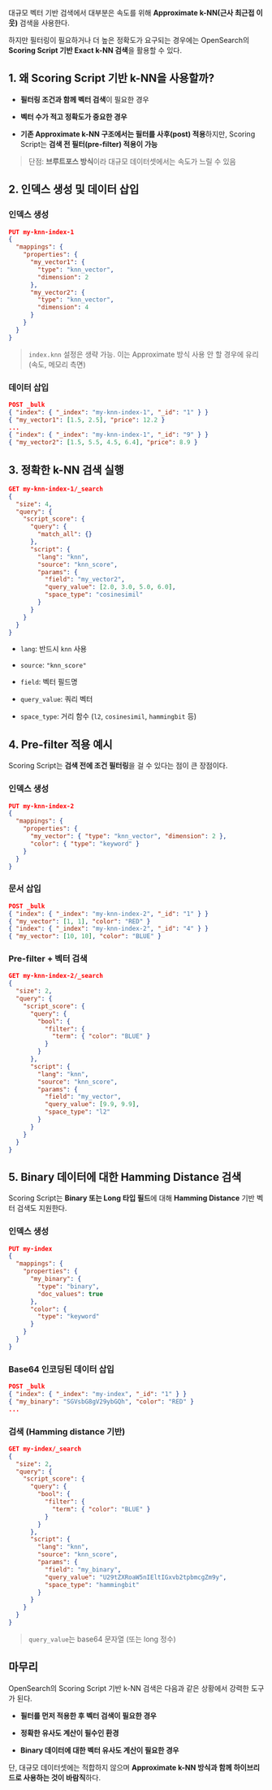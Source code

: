대규모 벡터 기반 검색에서 대부분은 속도를 위해 **Approximate k-NN(근사 최근접 이웃)** 검색을 사용한다.

하지만 필터링이 필요하거나 더 높은 정확도가 요구되는 경우에는 OpenSearch의 **Scoring Script 기반 Exact k-NN 검색**을 활용할 수 있다.

## 1. 왜 Scoring Script 기반 k-NN을 사용할까?

- **필터링 조건과 함께 벡터 검색**이 필요한 경우
    
- **벡터 수가 적고 정확도가 중요한 경우**
    
- **기존 Approximate k-NN 구조에서는 필터를 사후(post) 적용**하지만, Scoring Script는 **검색 전 필터(pre-filter) 적용이 가능**
    

> 단점: **브루트포스 방식**이라 대규모 데이터셋에서는 속도가 느릴 수 있음

## 2. 인덱스 생성 및 데이터 삽입

### 인덱스 생성

```json
PUT my-knn-index-1
{
  "mappings": {
    "properties": {
      "my_vector1": {
        "type": "knn_vector",
        "dimension": 2
      },
      "my_vector2": {
        "type": "knn_vector",
        "dimension": 4
      }
    }
  }
}
```

> `index.knn` 설정은 생략 가능. 이는 Approximate 방식 사용 안 할 경우에 유리 (속도, 메모리 측면)

### 데이터 삽입

```json
POST _bulk
{ "index": { "_index": "my-knn-index-1", "_id": "1" } }
{ "my_vector1": [1.5, 2.5], "price": 12.2 }
...
{ "index": { "_index": "my-knn-index-1", "_id": "9" } }
{ "my_vector2": [1.5, 5.5, 4.5, 6.4], "price": 8.9 }
```


## 3. 정확한 k-NN 검색 실행

```json
GET my-knn-index-1/_search
{
  "size": 4,
  "query": {
    "script_score": {
      "query": {
        "match_all": {}
      },
      "script": {
        "lang": "knn",
        "source": "knn_score",
        "params": {
          "field": "my_vector2",
          "query_value": [2.0, 3.0, 5.0, 6.0],
          "space_type": "cosinesimil"
        }
      }
    }
  }
}
```

- `lang`: 반드시 `knn` 사용
    
- `source`: `"knn_score"`
    
- `field`: 벡터 필드명
    
- `query_value`: 쿼리 벡터
    
- `space_type`: 거리 함수 (`l2`, `cosinesimil`, `hammingbit` 등)


## 4. Pre-filter 적용 예시

Scoring Script는 **검색 전에 조건 필터링**을 걸 수 있다는 점이 큰 장점이다.

### 인덱스 생성

```json
PUT my-knn-index-2
{
  "mappings": {
    "properties": {
      "my_vector": { "type": "knn_vector", "dimension": 2 },
      "color": { "type": "keyword" }
    }
  }
}
```

### 문서 삽입

```json
POST _bulk
{ "index": { "_index": "my-knn-index-2", "_id": "1" } }
{ "my_vector": [1, 1], "color": "RED" }
{ "index": { "_index": "my-knn-index-2", "_id": "4" } }
{ "my_vector": [10, 10], "color": "BLUE" }
```

### Pre-filter + 벡터 검색

```json
GET my-knn-index-2/_search
{
  "size": 2,
  "query": {
    "script_score": {
      "query": {
        "bool": {
          "filter": {
            "term": { "color": "BLUE" }
          }
        }
      },
      "script": {
        "lang": "knn",
        "source": "knn_score",
        "params": {
          "field": "my_vector",
          "query_value": [9.9, 9.9],
          "space_type": "l2"
        }
      }
    }
  }
}
```


## 5. Binary 데이터에 대한 Hamming Distance 검색

Scoring Script는 **Binary 또는 Long 타입 필드**에 대해 **Hamming Distance** 기반 벡터 검색도 지원한다.

### 인덱스 생성

```json
PUT my-index
{
  "mappings": {
    "properties": {
      "my_binary": {
        "type": "binary",
        "doc_values": true
      },
      "color": {
        "type": "keyword"
      }
    }
  }
}
```

### Base64 인코딩된 데이터 삽입

```json
POST _bulk
{ "index": { "_index": "my-index", "_id": "1" } }
{ "my_binary": "SGVsbG8gV29ybGQh", "color": "RED" }
...
```

### 검색 (Hamming distance 기반)

```json
GET my-index/_search
{
  "size": 2,
  "query": {
    "script_score": {
      "query": {
        "bool": {
          "filter": {
            "term": { "color": "BLUE" }
          }
        }
      },
      "script": {
        "lang": "knn",
        "source": "knn_score",
        "params": {
          "field": "my_binary",
          "query_value": "U29tZXRoaW5nIEltIGxvb2tpbmcgZm9y",
          "space_type": "hammingbit"
        }
      }
    }
  }
}
```

> `query_value`는 base64 문자열 (또는 long 정수)


## 마무리

OpenSearch의 Scoring Script 기반 k-NN 검색은 다음과 같은 상황에서 강력한 도구가 된다.

- **필터를 먼저 적용한 후 벡터 검색이 필요한 경우**
    
- **정확한 유사도 계산이 필수인 환경**
    
- **Binary 데이터에 대한 벡터 유사도 계산이 필요한 경우**
    

단, 대규모 데이터셋에는 적합하지 않으며 **Approximate k-NN 방식과 함께 하이브리드로 사용하는 것이 바람직**하다.